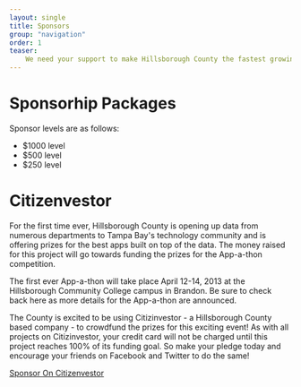 ```yaml
---
layout: single
title: Sponsors
group: "navigation"
order: 1
teaser:
    We need your support to make Hillsborough County the fastest growing tech community where new businesses want to come and our new graduates want to stay. By contributing to the Hillsborough County Hackathon, you are letting our local tech community know we want them here. 
---
```


# Sponsorhip Packages

Sponsor levels are as follows:
- $1000 level
- $500 level
- $250 level


# Citizenvestor 

For the first time ever, Hillsborough County is opening up data from numerous departments to Tampa Bay's technology community and is offering prizes for the best apps built on top of the data. The money raised for this project will go towards funding the prizes for the App-a-thon competition.  

The first ever App-a-thon will take place April 12-14, 2013 at the Hillsborough Community College campus in Brandon. Be sure to check back here as more details for the App-a-thon are announced.

The County is excited to be using Citizinvestor - a Hillsborough County based company - to crowdfund the prizes for this exciting event! As with all projects on Citizinvestor, your credit card will not be charged until this project reaches 100% of its funding goal. So make your pledge today and encourage your friends on Facebook and Twitter to do the same!  

<a href="http://www.citizinvestor.com/project/prizes-for-hillsborough-app-a-thon" class="button">Sponsor On Citizenvestor</a>
